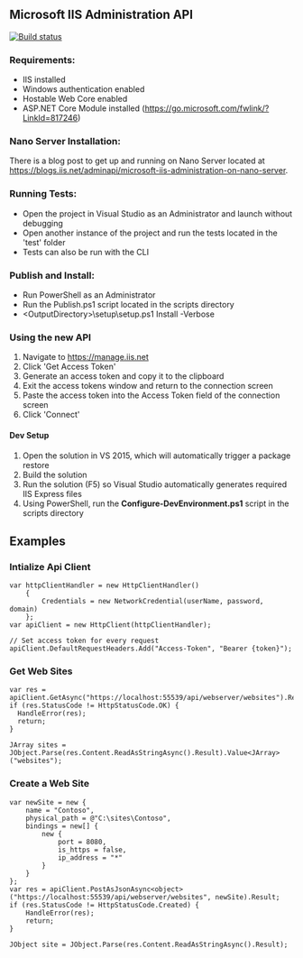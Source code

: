 Microsoft IIS Administration API
--------------------------------

[![Build status](https://ci.appveyor.com/api/projects/status/l62ov4c6fbdi6vrq/branch/dev?svg=true)](https://ci.appveyor.com/project/jimmyca15/iis-administration-ed6b3/branch/dev)

### Requirements: ###
* IIS installed
* Windows authentication enabled
* Hostable Web Core enabled
* ASP.NET Core Module installed (https://go.microsoft.com/fwlink/?LinkId=817246)

### Nano Server Installation: ###
There is a blog post to get up and running on Nano Server located at https://blogs.iis.net/adminapi/microsoft-iis-administration-on-nano-server.

### Running Tests: ###
* Open the project in Visual Studio as an Administrator and launch without debugging
* Open another instance of the project and run the tests located in the 'test' folder
* Tests can also be run with the CLI

### Publish and Install: ###
* Run PowerShell as an Administrator
* Run the Publish.ps1 script located in the scripts directory
* \<OutputDirectory>\setup\setup.ps1 Install -Verbose

### Using the new API ###
1. Navigate to https://manage.iis.net
2. Click 'Get Access Token'
3. Generate an access token and copy it to the clipboard
4. Exit the access tokens window and return to the connection screen
5. Paste the access token into the Access Token field of the connection screen
6. Click 'Connect'

#### Dev Setup ####
1. Open the solution in VS 2015, which will automatically trigger a package restore
2. Build the solution
3. Run the solution (F5) so Visual Studio automatically generates required IIS Express files
4. Using PowerShell, run the **Configure-DevEnvironment.ps1** script in the scripts directory

## Examples ##

### Intialize Api Client ###
```
var httpClientHandler = new HttpClientHandler()
    {
        Credentials = new NetworkCredential(userName, password, domain)
    };
var apiClient = new HttpClient(httpClientHandler);

// Set access token for every request
apiClient.DefaultRequestHeaders.Add("Access-Token", "Bearer {token}");
```

### Get Web Sites ###
```
var res = apiClient.GetAsync("https://localhost:55539/api/webserver/websites").Result;
if (res.StatusCode != HttpStatusCode.OK) {
  HandleError(res);
  return;
}

JArray sites = JObject.Parse(res.Content.ReadAsStringAsync().Result).Value<JArray>("websites");
```

### Create a Web Site ###
```
var newSite = new {
    name = "Contoso",
    physical_path = @"C:\sites\Contoso",
    bindings = new[] {
        new {
            port = 8080,
            is_https = false,
            ip_address = "*"
        }
    }
};
var res = apiClient.PostAsJsonAsync<object>("https://localhost:55539/api/webserver/websites", newSite).Result;
if (res.StatusCode != HttpStatusCode.Created) {
    HandleError(res);
    return;
}

JObject site = JObject.Parse(res.Content.ReadAsStringAsync().Result);
```
